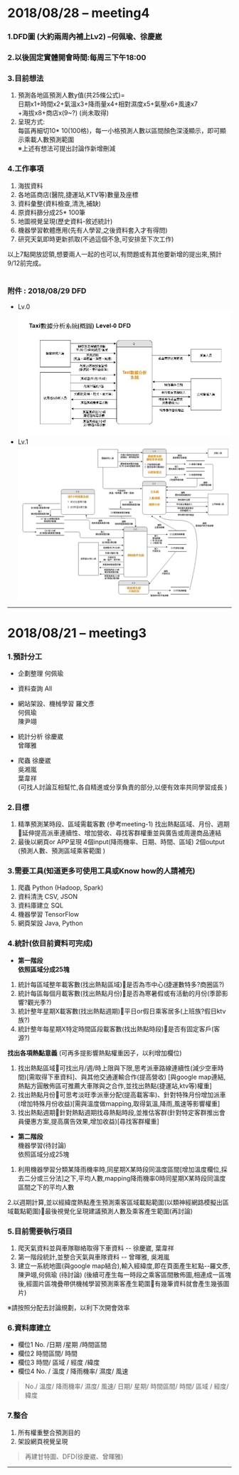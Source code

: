 # 2018/08/28 – meeting4
### 1.DFD圖 (大約兩周內補上Lv2) –何佩瑜、徐慶崴
### 2.以後固定實體開會時間:每周三下午18:00
### 3.目前想法
1. 預測各地區預測人數y值(共25條公式)=<br/>
	日期x1+時間x2+氣溫x3+降雨量x4+相對濕度x5+氣壓x6+風速x7<br/>
	+海拔x8+商店x(9~?) (尚未取得)<br/>
2. 呈現方式:<br/>
	每區再細切10* 10(100格)，每一小格預測人數以區間顏色深淺顯示，即可顯示乘載人數預測範圍<br/>
※上述有想法可提出討論作新增刪減<br/>

### 4.工作事項
1. 海拔資料
2. 各地區商店(醫院,捷運站,KTV等)數量及座標
3. 資料彙整(資料檢查,清洗,補缺)
4. 原資料篩分成25* 100筆
5. 地圖視覺呈現(歷史資料-敘述統計)
6. 機器學習軟體應用(先有人學習,之後資料套入才有得問)
7. 研究天氣即時更新抓取(不過這個不急,可安排至下次工作)

以上7點開放認領,想要兩人一起的也可以,有問題或有其他要新增的提出來,預計9/12前完成。<br/>
<br/>
### 附件 : 2018/08/29 DFD
* Lv.0
![Alt text](https://github.com/WarrenLo/Project_Taxi_Data_Analysis/blob/master/image/DFD%20-%20Lv.0.jpg)
* Lv.1
![Alt text](https://github.com/WarrenLo/Project_Taxi_Data_Analysis/blob/master/image/DFD%20-%20Lv.1.jpg)
* * *
# 2018/08/21 – meeting3
### 1.預計分工
* 企劃整理
何佩瑜<br/> 

* 資料查詢
All<br/>

* 網站架設、機械學習
羅文彥<br/>
何佩瑜<br/>
陳尹翊<br/>

* 統計分析
徐慶崴<br/>
曾暉雅<br/>

* 爬蟲
徐慶崴<br/>
吳湘嵐<br/>
葉韋祥<br/>
(可找人討論互相幫忙,各自精進或分享負責的部分,以便有效率共同學習成長 )<br/>

### 2.目標
1. 精準預測某時段、區域需載客數 (參考meeting-1)
	找出熱點區域、月份、週期延伸提高派車連續性、增加營收、尋找客群權重並與廣告或周邊商品連結
2. 最後以網頁or APP呈現 
	4個input(降雨機率、日期、時間、區域)
	2個output (預測人數、預測區域乘客範圍 )

### 3.需要工具(知道更多可使用工具或Know how的人請補充)
1. 爬蟲 Python (Hadoop, Spark)
2. 資料清洗 CSV, JSON
3. 資料庫建立 SQL
4. 機器學習 TensorFlow
5. 網頁架設 Java, Python


### 4.統計(依目前資料可完成)
* **第一階段**<br/>
**依照區域分成25塊**<br/>
1. 統計每區域整年載客數(找出熱點區域)是否為市中心(捷運數特多?商圈區?)
2. 統計每區每個月載客數(找出熱點月份)是否為寒暑假或有活動的月份(季節影響?觀光季?)
3. 統計整年星期X載客數(找出熱點週期)平日or假日乘客居多(上班族?假日ktv族?)
4. 統計整年每星期X特定時間區段載客數(找出熱點時段)是否有固定客戶(客源?)

**找出各項熱點意義** (可再多提影響熱點權重因子，以利增加欄位)<br/>

1. 找出熱點區域可找出月/週/時上限與下限,思考派車路線連續性(減少空車時間)[需取得下車資料]、與其他交通運輸合作(提高營收)
	[與google map連結,熱點方圓散佈區可推薦大車隊與之合作,並找出熱點(捷運站,ktv等)權重]
2. 找出熱點月份可思考淡旺季派車分配(提高載客率)、針對特殊月份增加派車(增加特殊月份收益)[需與溫度做mapping,取得氣溫,降雨,風速等影響權重]
3. 找出熱點週期針對熱點週期找尋熱點時段,並推估客群(針對特定客群推出會員優惠方案,提高廣告效果,增加收益)[尋找客群權重]



* **第二階段**<br/>
機器學習(待討論)<br/>
依照區域分成25塊<br/>
1. 利用機器學習分類某降雨機率時,同星期X某時段同溫度區間[增加溫度欄位,採去二分或三分法]之下,平均人數,mapping降雨機率0時同星期X某時段同溫度區間之下的平均人數 

2.以週期計算,並以經緯度熱點產生預測乘客區域載點範圍(以類神經網路模擬出區域載點範圍)最後視覺化呈現建議預測人數及乘客產生範圍(再討論)

### 5.目前需要執行項目
1. 爬天氣資料並與車隊聯絡取得下車資料 -- 徐慶崴, 葉韋祥
2. 第一階段統計,並整合天氣與車隊資料 -- 曾暉雅, 吳湘嵐
3. 建立一系統地圖(與google map結合),輸入經緯度,即在頁面產生紅點--羅文彥,陳尹翊,何佩瑜 (待討論)
(後續可產生每一時段之乘客區間散佈圖,相連成一區塊後,經圖片區塊疊帶供機械學習預測乘客產生範圍有幾筆資料就會產生幾張圖片)

※請按照分配去討論規劃，以利下次開會效率


### 6.資料庫建立
* 欄位1 No. /日期 /星期 /時間區間 
* 欄位2 時間區間/ 時間 
* 欄位3 時間/ 區域 / 經度 /緯度 
* 欄位4 No. / 溫度 / 降雨機率/ 濕度/ 風速

> No./ 溫度/ 降雨機率/ 濕度/ 風速/ 日期/ 星期/ 時間區間/ 時間/ 區域 / 經度/ 緯度

### 7.整合
1. 所有權重整合預測目的
2. 架設網頁視覺呈現 

> 再建甘特圖、DFD(徐慶崴、曾暉雅)

* * *

